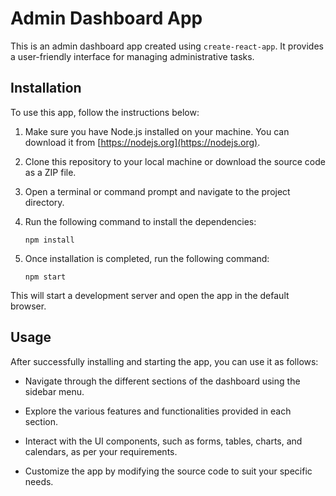 # Admin Dashboard App

This is an admin dashboard app created using `create-react-app`. It provides a user-friendly interface for managing administrative tasks.

## Installation

To use this app, follow the instructions below:

1. Make sure you have Node.js installed on your machine. You can download it from [https://nodejs.org](https://nodejs.org).

2. Clone this repository to your local machine or download the source code as a ZIP file.

3. Open a terminal or command prompt and navigate to the project directory.

4. Run the following command to install the dependencies:

   ```shell
   npm install
   ```
5. Once installation is completed, run the following command:
   ```shell
   npm start
   ```
This will start a development server and open the app in the default browser.

## Usage

After successfully installing and starting the app, you can use it as follows:

- Navigate through the different sections of the dashboard using the sidebar menu.

- Explore the various features and functionalities provided in each section.

- Interact with the UI components, such as forms, tables, charts, and calendars, as per your requirements.

- Customize the app by modifying the source code to suit your specific needs.

